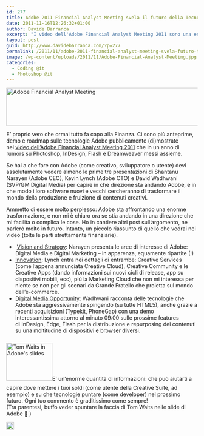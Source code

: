 ```yaml
---
id: 277
title: Adobe 2011 Financial Analyst Meeting svela il futuro della Tecnologia al servizio dei Creativi
date: 2011-11-16T12:26:32+01:00
author: Davide Barranca
excerpt: "I video dell'Adobe Financial Analyst Meeting 2011 sono una enorme fonte di informazioni e anteprime sul software e sul futuro delle tecnologie di produzione/distribuzione di contenuti creativi."
layout: post
guid: http://www.davidebarranca.com/?p=277
permalink: /2011/11/adobe-2011-financial-analyst-meeting-svela-futuro-tecnologia-creativi/
image: /wp-content/uploads/2011/11/Adobe-Financial-Analyst-Meeting.jpg
categories:
  - Coding @it
  - Photoshop @it
---
```

<div class="pf-content">
  <p>
    <img class="alignnone size-full wp-image-272" src="http://localhost:8888/wp-content/uploads/2011/11/Adobe-Financial-Analyst-Meeting.jpg" alt="Adobe Financial Analyst Meeting" width="570" height="100" srcset="http://localhost:8888/wp-content/uploads/2011/11/Adobe-Financial-Analyst-Meeting.jpg 570w, http://localhost:8888/wp-content/uploads/2011/11/Adobe-Financial-Analyst-Meeting-150x26.jpg 150w, http://localhost:8888/wp-content/uploads/2011/11/Adobe-Financial-Analyst-Meeting-300x52.jpg 300w" sizes="(max-width: 570px) 100vw, 570px" />
  </p>
  
  <p>
    E&#8217; proprio vero che ormai tutto fa capo alla Finanza. Ci sono più anteprime, demo e roadmap sulle tecnologie Adobe pubblicamente (di)mostrate nei <a title="Adobe Financial Analyst Meeting unveils technology plans for creatives future" href="http://www.adobe.com/aboutadobe/invrelations/2011_analyst_mtg/2011analystmeeting.html" target="_blank">video dell&#8217;Adobe Financial Analyst Meeting 2011</a> che in un anno di rumors su Photoshop, InDesign, Flash e Dreamweaver messi assieme.
  </p>
  
  <p>
    Se hai a che fare con Adobe (come creativo, sviluppatore o utente) devi assolutamente vedere almeno le prime tre presentazioni di Shantanu Narayen (Adobe CEO), Kevin Lynch (Adobe CTO) e David Wadhwani (SVP/GM Digital Media) per capire in che direzione sta andando Adobe, e in che modo i loro software nuovi e vecchi cercheranno di trasformare il mondo della produzione e fruizione di contenuti creativi.
  </p>
  
  <p>
    <!--more-->Ammetto di essere molto perplesso: Adobe sta affrontando una enorme trasformazione, e non mi è chiaro ora se stia andando in una direzione che mi facilita o complica le cose. Ho in cantiere altri post sull&#8217;argomento, ne parlerò molto in futuro. Intanto, un piccolo riassunto di quello che vedrai nei video (tolte le parti strettamente finanziarie).
  </p>
  
  <ul>
    <li>
       <a title="Shantanu Narayen speech" href="http://asib-na4.adobeconnect.com/p6ps875limb/" target="_blank">Vision and Strategy</a>: Narayen presenta le aree di interesse di Adobe: Digital Media e Digital Marketing &#8211; in apparenza, equamente ripartite (!)
    </li>
    <li>
      <a title="Kevin Lynch speech" href="http://asib-na4.adobeconnect.com/p9lzxxq132a/" target="_blank">Innovation</a>: Lynch entra nei dettagli di entrambe: Creative Services (come l&#8217;appena annunciata Creative Cloud), Creative Community e le Creative Apps (dando informazioni sui nuovi cicli di release, app su dispositivi mobili, ecc), più la Marketing Cloud che non mi interessa per niente se non per gli scenari da Grande Fratello che proietta sul mondo dell&#8217;e-commerce.
    </li>
    <li>
      <a title="David Wadhwani speech" href="http://asib2.adobeconnect.com/p90do62vlj2/" target="_blank">Digital Media Opportunity</a>: Wadhwani racconta delle tecnologie che Adobe sta aggressivamente spingendo (su tutte HTML5), anche grazie a recenti acquisizioni (Typekit, PhoneGap) con una demo interessantissima attorno al minuto 09:00 sulle prossime features di InDesign, Edge, Flash per la distribuzione e repurposing dei contenuti su una moltitudine di dispositivi e browser diversi.
    </li>
  </ul>
  
  <p>
    <img class="alignleft size-full wp-image-288" style="border-style: initial;border-color: initial;margin-top: 10px;margin-bottom: 10px;border-width: 0px" src="http://localhost:8888/wp-content/uploads/2011/11/TomWaits-Adobe.jpg" alt="Tom Waits in Adobe's slides" width="121" height="100" />E&#8217; un&#8217;enorme quantità di informazioni: che può aiutarti a capire dove mettere i tuoi soldi (come utente della Creative Suite, ad esempio) e su che tecnologie puntare (come developer) nel prossimo futuro. Ogni tuo commento è graditissimo come sempre!<br /> (Tra parentesi, buffo veder spuntare la faccia di Tom Waits nelle slide di Adobe 🙂 )
  </p>
</div>

<!-- Share-Widget Button BEGIN --><a href="javascript:void(0);" myshare\_id="mys\_shareit" myshare\_url="http://localhost:8888/2011/11/adobe-2011-financial-analyst-meeting-svela-futuro-tecnologia-creativi/" myshare\_title="Adobe 2011 Financial Analyst Meeting svela il futuro della Tecnologia al servizio dei Creativi" rel="nofollow" onclick=" return false;" style="text-decoration:none; color:#000000; font-size:11px; line-height:20px;"> 

<img src="http://localhost:8888/wp-content/plugins/share-widget/img/share-button-white-small.png" height="20" alt="Share" style="border:0" /> </a> <!-- Share-Widget Button END -->